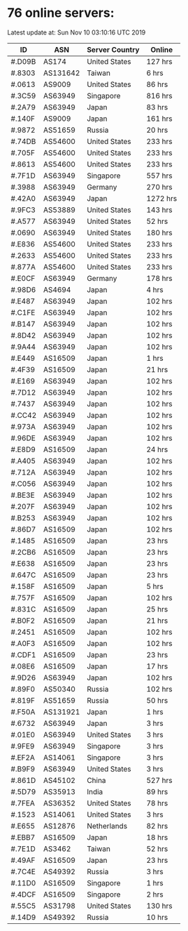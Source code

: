 # 76 online servers:

Latest update at: Sun Nov 10 03:10:16 UTC 2019

| ID | ASN | Server Country | Online |
| -- | --- | -------------- | ------ |
| #.D09B | AS174 | United States | 127 hrs |
| #.8303 | AS131642 | Taiwan | 6 hrs |
| #.0613 | AS9009 | United States | 86 hrs |
| #.3C59 | AS63949 | Singapore | 816 hrs |
| #.2A79 | AS63949 | Japan | 83 hrs |
| #.140F | AS9009 | Japan | 161 hrs |
| #.9872 | AS51659 | Russia | 20 hrs |
| #.74DB | AS54600 | United States | 233 hrs |
| #.705F | AS54600 | United States | 233 hrs |
| #.8613 | AS54600 | United States | 233 hrs |
| #.7F1D | AS63949 | Singapore | 557 hrs |
| #.3988 | AS63949 | Germany | 270 hrs |
| #.42A0 | AS63949 | Japan | 1272 hrs |
| #.9FC3 | AS53889 | United States | 143 hrs |
| #.A577 | AS63949 | United States | 52 hrs |
| #.0690 | AS63949 | United States | 180 hrs |
| #.E836 | AS54600 | United States | 233 hrs |
| #.2633 | AS54600 | United States | 233 hrs |
| #.877A | AS54600 | United States | 233 hrs |
| #.E0CF | AS63949 | Germany | 178 hrs |
| #.98D6 | AS4694 | Japan | 4 hrs |
| #.E487 | AS63949 | Japan | 102 hrs |
| #.C1FE | AS63949 | Japan | 102 hrs |
| #.B147 | AS63949 | Japan | 102 hrs |
| #.8D42 | AS63949 | Japan | 102 hrs |
| #.9A44 | AS63949 | Japan | 102 hrs |
| #.E449 | AS16509 | Japan | 1 hrs |
| #.4F39 | AS16509 | Japan | 21 hrs |
| #.E169 | AS63949 | Japan | 102 hrs |
| #.7D12 | AS63949 | Japan | 102 hrs |
| #.7437 | AS63949 | Japan | 102 hrs |
| #.CC42 | AS63949 | Japan | 102 hrs |
| #.973A | AS63949 | Japan | 102 hrs |
| #.96DE | AS63949 | Japan | 102 hrs |
| #.E8D9 | AS16509 | Japan | 24 hrs |
| #.A405 | AS63949 | Japan | 102 hrs |
| #.712A | AS63949 | Japan | 102 hrs |
| #.C056 | AS63949 | Japan | 102 hrs |
| #.BE3E | AS63949 | Japan | 102 hrs |
| #.207F | AS63949 | Japan | 102 hrs |
| #.B253 | AS63949 | Japan | 102 hrs |
| #.86D7 | AS16509 | Japan | 102 hrs |
| #.1485 | AS16509 | Japan | 23 hrs |
| #.2CB6 | AS16509 | Japan | 23 hrs |
| #.E638 | AS16509 | Japan | 23 hrs |
| #.647C | AS16509 | Japan | 23 hrs |
| #.158F | AS16509 | Japan | 5 hrs |
| #.757F | AS16509 | Japan | 102 hrs |
| #.831C | AS16509 | Japan | 25 hrs |
| #.B0F2 | AS16509 | Japan | 21 hrs |
| #.2451 | AS16509 | Japan | 102 hrs |
| #.A0F3 | AS16509 | Japan | 102 hrs |
| #.CDF1 | AS16509 | Japan | 23 hrs |
| #.08E6 | AS16509 | Japan | 17 hrs |
| #.9D26 | AS63949 | Japan | 102 hrs |
| #.89F0 | AS50340 | Russia | 102 hrs |
| #.819F | AS51659 | Russia | 50 hrs |
| #.F50A | AS131921 | Japan | 1 hrs |
| #.6732 | AS63949 | Japan | 3 hrs |
| #.01E0 | AS63949 | United States | 3 hrs |
| #.9FE9 | AS63949 | Singapore | 3 hrs |
| #.EF2A | AS14061 | Singapore | 3 hrs |
| #.B9F9 | AS63949 | United States | 3 hrs |
| #.861D | AS45102 | China | 527 hrs |
| #.5D79 | AS35913 | India | 89 hrs |
| #.7FEA | AS36352 | United States | 78 hrs |
| #.1523 | AS14061 | United States | 3 hrs |
| #.E655 | AS12876 | Netherlands | 82 hrs |
| #.EBB7 | AS16509 | Japan | 18 hrs |
| #.7E1D | AS3462 | Taiwan | 52 hrs |
| #.49AF | AS16509 | Japan | 23 hrs |
| #.7C4E | AS49392 | Russia | 3 hrs |
| #.11D0 | AS16509 | Singapore | 1 hrs |
| #.4DCF | AS16509 | Singapore | 2 hrs |
| #.55C5 | AS31798 | United States | 130 hrs |
| #.14D9 | AS49392 | Russia | 10 hrs |

